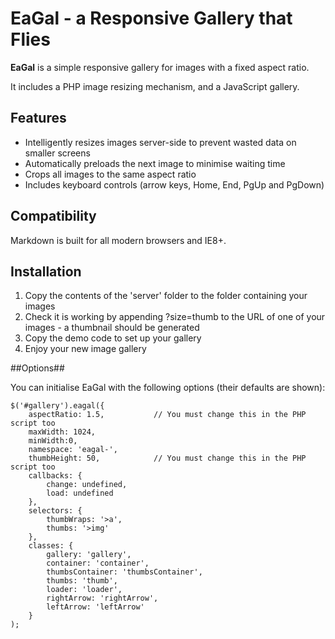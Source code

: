 # EaGal - a Responsive Gallery that Flies

**EaGal** is a simple responsive gallery for images with a fixed aspect ratio.

It includes a PHP image resizing mechanism, and a JavaScript gallery.

## Features

- Intelligently resizes images server-side to prevent wasted data on smaller screens
- Automatically preloads the next image to minimise waiting time
- Crops all images to the same aspect ratio
- Includes keyboard controls (arrow keys, Home, End, PgUp and PgDown)

## Compatibility

Markdown is built for all modern browsers and IE8+.

## Installation

1. Copy the contents of the 'server' folder to the folder containing your images
2. Check it is working by appending ?size=thumb to the URL of one of your images - a thumbnail should be generated
3. Copy the demo code to set up your gallery
4. Enjoy your new image gallery

##Options##

You can initialise EaGal with the following options (their defaults are shown):

	$('#gallery').eagal({
		aspectRatio: 1.5,			// You must change this in the PHP script too
		maxWidth: 1024,
		minWidth:0,
		namespace: 'eagal-',
		thumbHeight: 50,			// You must change this in the PHP script too
		callbacks: {
			change: undefined,
			load: undefined
		},
		selectors: {
			thumbWraps: '>a',
			thumbs: '>img'
		},
		classes: {
			gallery: 'gallery',
			container: 'container',
			thumbsContainer: 'thumbsContainer',
			thumbs: 'thumb',
			loader: 'loader',
			rightArrow: 'rightArrow',
			leftArrow: 'leftArrow'
		}
	);

